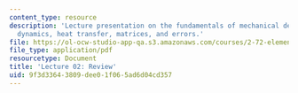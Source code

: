 ```yaml
---
content_type: resource
description: 'Lecture presentation on the fundamentals of mechanical design: mechanics,
  dynamics, heat transfer, matrices, and errors.'
file: https://ol-ocw-studio-app-qa.s3.amazonaws.com/courses/2-72-elements-of-mechanical-design-spring-2009/9f3d33643809dee01f065ad6d04cd357_MIT2_72s09_lec02.pdf
file_type: application/pdf
resourcetype: Document
title: 'Lecture 02: Review'
uid: 9f3d3364-3809-dee0-1f06-5ad6d04cd357
---
```

